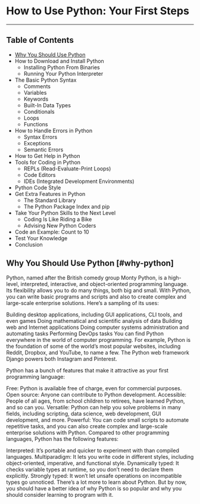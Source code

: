 # How to Use Python: Your First Steps

___
## Table of Contents

- [Why You Should Use Python](#why-python)
- How to Download and Install Python
  - Installing Python From Binaries
  - Running Your Python Interpreter
- The Basic Python Syntax
  - Comments
  - Variables
  - Keywords
  - Built-In Data Types
  - Conditionals
  - Loops
  - Functions
- How to Handle Errors in Python
  - Syntax Errors
  - Exceptions
  - Semantic Errors
- How to Get Help in Python
- Tools for Coding in Python
  - REPLs (Read-Evaluate-Print Loops)
  - Code Editors
  - IDEs (Integrated Development Environments)
- Python Code Style
- Get Extra Features in Python
  - The Standard Library
  - The Python Package Index and pip
- Take Your Python Skills to the Next Level
  - Coding Is Like Riding a Bike
  - Advising New Python Coders
- Code an Example: Count to 10
- Test Your Knowledge
- Conclusion


## Why You Should Use Python [#why-python]

Python, named after the British comedy group Monty Python, is a high-level, interpreted, interactive, and object-oriented programming language. Its flexibility allows you to do many things, both big and small. With Python, you can write basic programs and scripts and also to create complex and large-scale enterprise solutions. Here’s a sampling of its uses:

Building desktop applications, including GUI applications, CLI tools, and even games
Doing mathematical and scientific analysis of data
Building web and Internet applications
Doing computer systems administration and automating tasks
Performing DevOps tasks
You can find Python everywhere in the world of computer programming. For example, Python is the foundation of some of the world’s most popular websites, including Reddit, Dropbox, and YouTube, to name a few. The Python web framework Django powers both Instagram and Pinterest.

Python has a bunch of features that make it attractive as your first programming language:

Free: Python is available free of charge, even for commercial purposes.
Open source: Anyone can contribute to Python development.
Accessible: People of all ages, from school children to retirees, have learned Python, and so can you.
Versatile: Python can help you solve problems in many fields, including scripting, data science, web development, GUI development, and more.
Powerful: You can code small scripts to automate repetitive tasks, and you can also create complex and large-scale enterprise solutions with Python.
Compared to other programming languages, Python has the following features:

Interpreted: It’s portable and quicker to experiment with than compiled languages.
Multiparadigm: It lets you write code in different styles, including object-oriented, imperative, and functional style.
Dynamically typed: It checks variable types at runtime, so you don’t need to declare them explicitly.
Strongly typed: It won’t let unsafe operations on incompatible types go unnoticed.
There’s a lot more to learn about Python. But by now, you should have a better idea of why Python is so popular and why you should consider learning to program with it.
